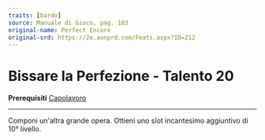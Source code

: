 ```yaml
---
traits: [bardo]
source: Manuale di Gioco, pag. 103
original-name: Perfect Encore
original-srd: https://2e.aonprd.com/Feats.aspx?ID=212
---
```


# Bissare la Perfezione - Talento 20

**Prerequisiti** [Capolavoro](/classi/bardo#capolavoro)

---

Componi un'altra grande opera. Ottieni uno slot incantesimo aggiuntivo di 10°
livello.
